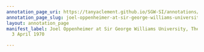 ```yaml
---
annotation_page_uri: https://tanyaclement.github.io/SGW-SI/annotations/joel-oppenheimer-at-sir-george-williams-university-the-poetry-series-3-april-1970-canvas-1-end.json
annotation_page_slug: joel-oppenheimer-at-sir-george-williams-university-the-poetry-series-3-april-1970-canvas-1-end
layout: annotation_page
manifest_label: Joel Oppenheimer at Sir George Williams University, The Poetry Series,
  3 April 1970

---
```

